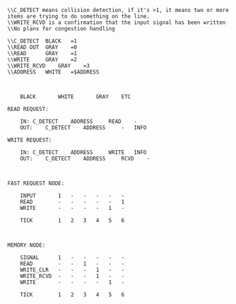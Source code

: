 	\\C_DETECT means collision detection, if it's >1, it means two or more items are trying to do something on the line.
	\\WRITE_RCVD is a confirmation that the input signal has been written
	\\No plans for congestion handling

	\\C_DETECT	BLACK	=1
	\\READ OUT	GRAY	=0
	\\READ		GRAY	=1
	\\WRITE		GRAY	=2
	\\WRITE_RCVD	GRAY	=3
	\\ADDRESS	WHITE	=$ADDRESS



		BLACK		WHITE		GRAY	ETC

	READ REQUEST:
	
 		IN:	C_DETECT	ADDRESS		READ	-
		OUT:	C_DETECT	ADDRESS		-	INFO

	WRITE REQUEST:
	
		IN:	C_DETECT	ADDRESS		WRITE	INFO
		OUT:	C_DETECT	ADDRESS		RCVD	-



	FAST REQUEST NODE:

		INPUT 		1	-	-	-	-	-
		READ 		-	-	-	-	-	1
		WRITE		-	-	-	-	1	-
	
		TICK		1	2	3	4	5	6



	MEMORY NODE:

		SIGNAL		1	-	-	-	-	-
		READ		-	-	1	-	-	-
		WRITE_CLR	-	-	-	1	-	-
		WRITE_RCVD	-	-	-	1	-	-
		WRITE		-	-	-	-	1	-
	
		TICK		1	2	3	4	5	6
